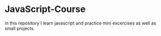 # JavaScript-Course
in this repository I learn javascript and practice mini excercises as well as small projects.
